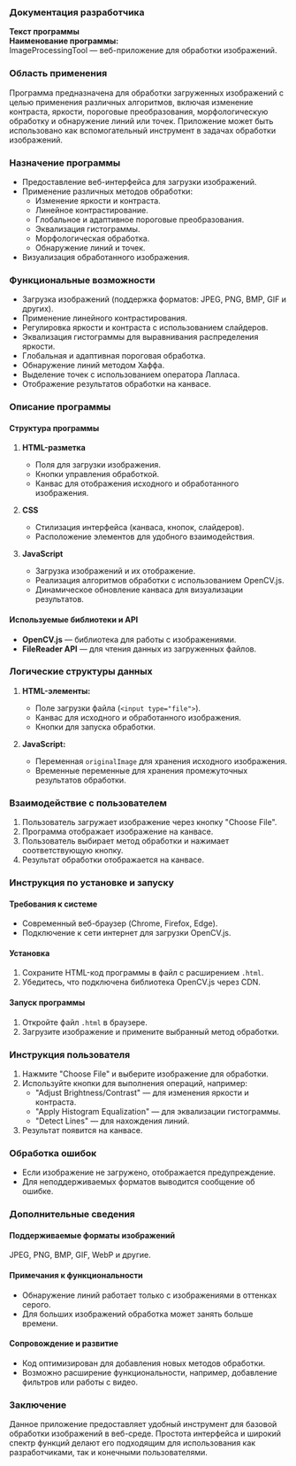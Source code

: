 ### Документация разработчика

**Текст программы**  
**Наименование программы:**  
ImageProcessingTool — веб-приложение для обработки изображений.


### **Область применения**  
Программа предназначена для обработки загруженных изображений с целью применения различных алгоритмов, включая изменение контраста, яркости, пороговые преобразования, морфологическую обработку и обнаружение линий или точек. Приложение может быть использовано как вспомогательный инструмент в задачах обработки изображений.


### **Назначение программы**  
- Предоставление веб-интерфейса для загрузки изображений.  
- Применение различных методов обработки:  
  - Изменение яркости и контраста.  
  - Линейное контрастирование.  
  - Глобальное и адаптивное пороговые преобразования.  
  - Эквализация гистограммы.  
  - Морфологическая обработка.  
  - Обнаружение линий и точек.  
- Визуализация обработанного изображения.  



### **Функциональные возможности**
- Загрузка изображений (поддержка форматов: JPEG, PNG, BMP, GIF и других).  
- Применение линейного контрастирования.  
- Регулировка яркости и контраста с использованием слайдеров.  
- Эквализация гистограммы для выравнивания распределения яркости.  
- Глобальная и адаптивная пороговая обработка.  
- Обнаружение линий методом Хаффа.  
- Выделение точек с использованием оператора Лапласа.  
- Отображение результатов обработки на канвасе.


### **Описание программы**

#### **Структура программы**

1. **HTML-разметка**  
   - Поля для загрузки изображения.  
   - Кнопки управления обработкой.  
   - Канвас для отображения исходного и обработанного изображения.

2. **CSS**  
   - Стилизация интерфейса (канваса, кнопок, слайдеров).  
   - Расположение элементов для удобного взаимодействия.

3. **JavaScript**  
   - Загрузка изображений и их отображение.  
   - Реализация алгоритмов обработки с использованием OpenCV.js.  
   - Динамическое обновление канваса для визуализации результатов.  

#### **Используемые библиотеки и API**  
- **OpenCV.js** — библиотека для работы с изображениями.  
- **FileReader API** — для чтения данных из загруженных файлов.  


### **Логические структуры данных**

1. **HTML-элементы:**  
   - Поле загрузки файла (`<input type="file">`).  
   - Канвас для исходного и обработанного изображения.  
   - Кнопки для запуска обработки.  

2. **JavaScript:**  
   - Переменная `originalImage` для хранения исходного изображения.  
   - Временные переменные для хранения промежуточных результатов обработки.  


### **Взаимодействие с пользователем**

1. Пользователь загружает изображение через кнопку "Choose File".  
2. Программа отображает изображение на канвасе.  
3. Пользователь выбирает метод обработки и нажимает соответствующую кнопку.  
4. Результат обработки отображается на канвасе.  


### **Инструкция по установке и запуску**

#### **Требования к системе**  
- Современный веб-браузер (Chrome, Firefox, Edge).  
- Подключение к сети интернет для загрузки OpenCV.js.

#### **Установка**  
1. Сохраните HTML-код программы в файл с расширением `.html`.  
2. Убедитесь, что подключена библиотека OpenCV.js через CDN.  

#### **Запуск программы**  
1. Откройте файл `.html` в браузере.  
2. Загрузите изображение и примените выбранный метод обработки.


### **Инструкция пользователя**

1. Нажмите "Choose File" и выберите изображение для обработки.  
2. Используйте кнопки для выполнения операций, например:  
   - "Adjust Brightness/Contrast" — для изменения яркости и контраста.  
   - "Apply Histogram Equalization" — для эквализации гистограммы.  
   - "Detect Lines" — для нахождения линий.  
3. Результат появится на канвасе.  


### **Обработка ошибок**  
- Если изображение не загружено, отображается предупреждение.  
- Для неподдерживаемых форматов выводится сообщение об ошибке.  


### **Дополнительные сведения**

#### **Поддерживаемые форматы изображений**  
JPEG, PNG, BMP, GIF, WebP и другие.  

#### **Примечания к функциональности**  
- Обнаружение линий работает только с изображениями в оттенках серого.  
- Для больших изображений обработка может занять больше времени.

#### **Сопровождение и развитие**  
- Код оптимизирован для добавления новых методов обработки.  
- Возможно расширение функциональности, например, добавление фильтров или работы с видео.


### **Заключение**  
Данное приложение предоставляет удобный инструмент для базовой обработки изображений в веб-среде. Простота интерфейса и широкий спектр функций делают его подходящим для использования как разработчиками, так и конечными пользователями.